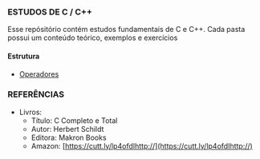 ### ESTUDOS DE C / C++

Esse repósitório contém estudos fundamentais de C  e C++. Cada pasta possui um conteúdo teórico, exemplos e exercícios<br>

#### Estrutura
* [Operadores](https://github.com/Evaldo-comp/C/blob/master/Operadores/Operadores.md#operadores)

### REFERÊNCIAS
- Livros:
	- Título: C Completo e Total
	- Autor: Herbert Schildt
	- Editora: Makron Books
	- Amazon: [https://cutt.ly/lp4ofdIhttp://](https://cutt.ly/lp4ofdIhttp://)
